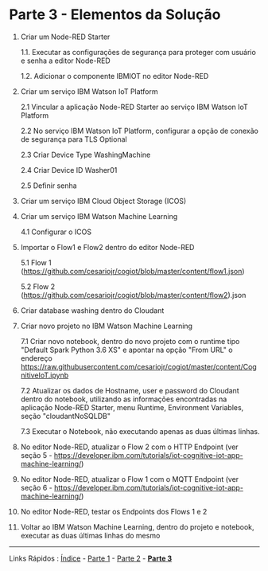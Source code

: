 # Parte 3 - Elementos da Solução

1. Criar um Node-RED Starter

   1.1. Executar as configurações de segurança para proteger com usuário e senha a editor Node-RED
  
   1.2. Adicionar o componente IBMIOT no editor Node-RED
  
2. Criar um serviço IBM Watson IoT Platform

    2.1 Vincular a aplicação Node-RED Starter ao serviço IBM Watson IoT Platform
  
    2.2 No serviço IBM Watson IoT Platform, configurar a opção de conexão de segurança para TLS Optional
    
    2.3 Criar Device Type WashingMachine
    
    2.4 Criar Device ID Washer01
    
    2.5 Definir senha
  
3. Criar um serviço IBM Cloud Object Storage (ICOS)

4. Criar um serviço IBM Watson Machine Learning

    4.1 Configurar o ICOS

5. Importar o Flow1 e Flow2 dentro do editor Node-RED
  
    5.1 Flow 1 (https://github.com/cesariojr/cogiot/blob/master/content/flow1.json)
  
    5.2 Flow 2 (https://github.com/cesariojr/cogiot/blob/master/content/flow2).json

6. Criar database washing dentro do Cloudant

7. Criar novo projeto no IBM Watson Machine Learning

    7.1 Criar novo notebook, dentro do novo projeto com o runtime tipo "Default Spark Python 3.6 XS" e apontar na opção "From URL" o endereço https://raw.githubusercontent.com/cesariojr/cogiot/master/content/CognitiveIoT.ipynb

    7.2 Atualizar os dados de Hostname, user e password do Cloudant dentro do notebook, utilizando as informações encontradas na aplicação Node-RED Starter, menu Runtime, Environment Variables, seção  "cloudantNoSQLDB"

    7.3 Executar o Notebook, não executando apenas as duas últimas linhas.

8. No editor Node-RED, atualizar o Flow 2 com o HTTP Endpoint (ver seção 5 - https://developer.ibm.com/tutorials/iot-cognitive-iot-app-machine-learning/)

9. No editor Node-RED, atualizar o Flow 1 com o MQTT Endpoint (ver seção 6 - https://developer.ibm.com/tutorials/iot-cognitive-iot-app-machine-learning/)

13. No editor Node-RED, testar os Endpoints dos Flows 1 e 2

14. Voltar ao IBM Watson Machine Learning, dentro do projeto e notebook, executar as duas últimas linhas do mesmo

***
Links Rápidos :
[Índice](https://github.com/cesariojr/cogiot/) - [Parte 1](/content/pat01.md) - [Parte 2](/content/part02.md) - **[Parte 3](/content/part03.md)**
